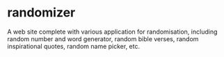 # randomizer
A web site complete with various application for randomisation, including random number and word generator, random bible verses, random inspirational quotes, random name picker, etc.
